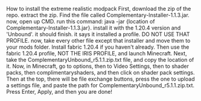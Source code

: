 How to install the extreme realistic modpack
First, download the zip of the repo.
extract the zip.
Find the file called Complementary-Installer-1.1.3.jar.
now, open up CMD.
run this command: java -jar {location of Complementary-Installer-1.1.3.jar}.
install it with the 1.20.4 version and 'Unbound'.
it should finish. it says it installed a profile. DO NOT USE THAT PROFILE.
now, take every other file except that installer and move them to your mods folder.
Install fabric 1.20.4 if you haven't already.
Then use the fabric 1.20.4 profile, NOT THE IRIS PROFILE, and launch Minecraft.
Next, take the ComplementaryUnbound_r5.1.1.zip.txt file, and copy the location of it.
Now, in Minecraft, go to options, then to Video Settings, then to shader packs, then complimentaryshaders, and then click on shader pack settings.
Then at the top, there will be file exchange buttons, press the one to upload a settings file, and paste the path for ComplementaryUnbound_r5.1.1.zip.txt.
Press Enter, Apply, and then you are done!
